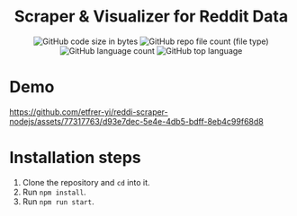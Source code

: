 <div align="center">

# Scraper & Visualizer for Reddit Data

</div>

<div align="center">

![GitHub code size in bytes](https://img.shields.io/github/languages/code-size/etfrer-yi/reddi-scraper-nodejs?color=blue)
![GitHub repo file count (file type)](https://img.shields.io/github/directory-file-count/etfrer-yi/reddi-scraper-nodejs?color=red)
![GitHub language count](https://img.shields.io/github/languages/count/etfrer-yi/reddi-scraper-nodejs?color=purple)
![GitHub top language](https://img.shields.io/github/languages/top/etfrer-yi/reddi-scraper-nodejs?color=orange)

</div>

# Demo


https://github.com/etfrer-yi/reddi-scraper-nodejs/assets/77317763/d93e7dec-5e4e-4db5-bdff-8eb4c99f68d8


# Installation steps
1. Clone the repository and `cd` into it.
2. Run `npm install`.
3. Run `npm run start`.
